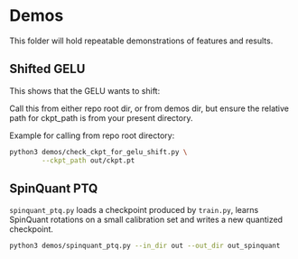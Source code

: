 # Demos

This folder will hold repeatable demonstrations of features and results.

## Shifted GELU

This shows that the GELU wants to shift:


Call this from either repo root dir, or from demos dir, but ensure the relative
path for ckpt_path is from your present directory.

Example for calling from repo root directory:

```bash
python3 demos/check_ckpt_for_gelu_shift.py \
        --ckpt_path out/ckpt.pt
```

## SpinQuant PTQ

`spinquant_ptq.py` loads a checkpoint produced by `train.py`, learns SpinQuant
rotations on a small calibration set and writes a new quantized checkpoint.

```bash
python3 demos/spinquant_ptq.py --in_dir out --out_dir out_spinquant
```
